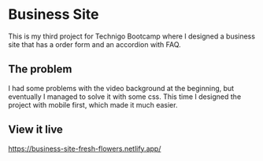 # Business Site

This is my third project for Technigo Bootcamp where I designed a business site that has a order form and an accordion with FAQ.

## The problem

I had some problems with the video background at the beginning, but eventually I managed to solve it with some css. This time I designed the project with mobile first, which made it much easier.

## View it live

https://business-site-fresh-flowers.netlify.app/
